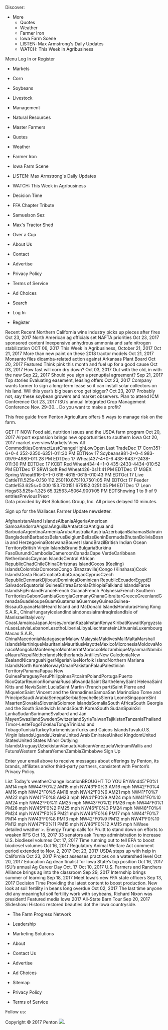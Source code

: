 Discover:

*   More
    *   Quotes
    *   Weather
    *   Farmer Iron
    *   Iowa Farm Scene
    *   LISTEN: Max Armstrong's Daily Updates
    *   WATCH: This Week in Agribusiness

Menu Log In or Register

*   Markets
*   Corn
*   Soybeans
*   Livestock
*   Management
*   Natural Resources
*   Master Farmers

*   Quotes
*   Weather
*   Farmer Iron
*   Iowa Farm Scene
*   LISTEN: Max Armstrong's Daily Updates
*   WATCH: This Week in Agribusiness

*   Decision Time
*   FFA Chapter Tribute
*   Samuelson Sez
*   Max's Tractor Shed
*   Over a Cup
*   About Us
*   Contact
*   Advertise
*   Privacy Policy
*   Terms of Service
*   Ad Choices

*   Search
*   Log In
*   Register

Recent Recent Northern California wine industry picks up pieces after fires Oct 23, 2017 North American ag officials set NAFTA priorities Oct 23, 2017 sponsored content Inexpensive anhydrous ammonia and safe nitrogen stabilization OCT 06, 2017 This Week in Agribusiness, October 21, 2017 Oct 21, 2017 More than new paint on these 2018 tractor models Oct 21, 2017 Monsanto files dicamba-related action against Arkansas Plant Board Oct 20, 2017 Featured Think pink this month and fuel up for a good cause Oct 03, 2017 How fast will corn dry down? Oct 03, 2017 Out with the old, in with the new Sep 22, 2017 Should you sign a prenuptial agreement? Sep 21, 2017 Top stories Evaluating easement, leasing offers Oct 23, 2017 Company wants farmer to sign a long-term lease so it can install solar collectors on his land. Will this year’s big bean crop get bigger? Oct 23, 2017 Probably not, say these soybean growers and market observers. Plan to attend ICM Conference Oct 23, 2017 ISU’s annual Integrated Crop Management Conference Nov. 29-30... Do you want to make a profit?

This free guide from Penton Agriculture offers 5 ways to manage risk on the farm.

GET IT NOW Food aid, nutrition issues and the USDA farm program Oct 20, 2017 Airport expansion brings new opportunities to southern Iowa Oct 20, 2017 market overviewMarkets:View All CommoditiesContractLastChangeHighLowOpen Last TradeDec 17 Corn351-6+0-4 352-2350-6351-011:30 PM EDTNov 17 Soybeans981-2+0-4 983-0979-4980-011:28 PM EDTDec 17 Wheat437-4+0-6 438-6437-2438-011:30 PM EDTDec 17 KCBT Red Wheat434-4+1-0 435-2433-4434-010:52 PM EDTDec 17 SRWI Soft Red Wheat426-0s11:41 PM EDTDec 17 MGEX Spring Wheat616-0+1-0 616-4615-0615-010:43 PM EDTOct 17 Live Cattle111.525s-0.150 112.250110.675110.7501:05 PM EDTOct 17 Feeder Cattle153.625s+0.000 153.700151.675152.0251:05 PM EDTDec 17 Lean Hogs63.525s-1.325 65.32563.45064.9001:05 PM EDTShowing 1 to 9 of 9 entriesPrevious1Next  
Data provided by iNet Solutions Group, Inc. All prices delayed 10 minutes.

Sign up for the Wallaces Farmer Update newsletter.

AfghanistanAland IslandsAlbaniaAlgeriaAmerican SamoaAndorraAngolaAnguillaAntarcticaAntigua and BarbudaArgentinaArmeniaArubaAustraliaAustriaAzerbaijanBahamasBahrainBangladeshBarbadosBelarusBelgiumBelizeBeninBermudaBhutanBoliviaBosnia and HerzegovinaBotswanaBouvet IslandBrazilBritish Indian Ocean TerritoryBritish Virgin IslandsBruneiBulgariaBurkina FasoBurundiCambodiaCameroonCanadaCape VerdeCaribbean NetherlandsCayman IslandsCentral African RepublicChadChileChinaChristmas IslandCocos (Keeling) IslandsColombiaComorosCongo (Brazzaville)Congo (Kinshasa)Cook IslandsCosta RicaCroatiaCubaCuraçaoCyprusCzech RepublicDenmarkDjiboutiDominicaDominican RepublicEcuadorEgyptEl SalvadorEquatorial GuineaEritreaEstoniaEthiopiaFalkland IslandsFaroe IslandsFijiFinlandFranceFrench GuianaFrench PolynesiaFrench Southern TerritoriesGabonGambiaGeorgiaGermanyGhanaGibraltarGreeceGreenlandGrenadaGuadeloupeGuamGuatemalaGuernseyGuineaGuinea-BissauGuyanaHaitiHeard Island and McDonald IslandsHondurasHong Kong S.A.R., ChinaHungaryIcelandIndiaIndonesiaIranIraqIrelandIsle of ManIsraelItalyIvory CoastJamaicaJapanJerseyJordanKazakhstanKenyaKiribatiKuwaitKyrgyzstanLaosLatviaLebanonLesothoLiberiaLibyaLiechtensteinLithuaniaLuxembourgMacao S.A.R., ChinaMacedoniaMadagascarMalawiMalaysiaMaldivesMaliMaltaMarshall IslandsMartiniqueMauritaniaMauritiusMayotteMexicoMicronesiaMoldovaMonacoMongoliaMontenegroMontserratMoroccoMozambiqueMyanmarNamibiaNauruNepalNetherlandsNetherlands AntillesNew CaledoniaNew ZealandNicaraguaNigerNigeriaNiueNorfolk IslandNorthern Mariana IslandsNorth KoreaNorwayOmanPakistanPalauPalestinian TerritoryPanamaPapua New GuineaParaguayPeruPhilippinesPitcairnPolandPortugalPuerto RicoQatarReunionRomaniaRussiaRwandaSaint BarthélemySaint HelenaSaint Kitts and NevisSaint LuciaSaint Martin (French part)Saint Pierre and MiquelonSaint Vincent and the GrenadinesSamoaSan MarinoSao Tome and PrincipeSaudi ArabiaSenegalSerbiaSeychellesSierra LeoneSingaporeSint MaartenSlovakiaSloveniaSolomon IslandsSomaliaSouth AfricaSouth Georgia and the South Sandwich IslandsSouth KoreaSouth SudanSpainSri LankaSudanSurinameSvalbard and Jan MayenSwazilandSwedenSwitzerlandSyriaTaiwanTajikistanTanzaniaThailandTimor-LesteTogoTokelauTongaTrinidad and TobagoTunisiaTurkeyTurkmenistanTurks and Caicos IslandsTuvaluU.S. Virgin IslandsUgandaUkraineUnited Arab EmiratesUnited KingdomUnited StatesUnited States Minor Outlying IslandsUruguayUzbekistanVanuatuVaticanVenezuelaVietnamWallis and FutunaWestern SaharaYemenZambiaZimbabwe Sign Up

Enter your email above to receive messages about offerings by Penton, its brands, affiliates and/or third-party partners, consistent with Penton’s Privacy Policy.

List Today's weatherChange locationBROUGHT TO YOU BYWind45°F0%1 AM14 mph NW44°F0%2 AM15 mph NW43°F0%3 AM16 mph NW42°F0%4 AM16 mph NW42°F0%5 AM18 mph NW42°F0%6 AM21 mph NW41°F0%7 AM22 mph NW41°F0%8 AM23 mph NW41°F0%9 AM24 mph NW41°F0%10 AM24 mph NW42°F0%11 AM25 mph NW43°F0%12 PM26 mph NW44°F0%1 PM26 mph NW45°F0%2 PM25 mph NW46°F0%3 PM24 mph NW48°F0%4 PM24 mph NW47°F0%5 PM21 mph NW46°F0%6 PM17 mph NW44°F0%7 PM14 mph NW43°F0%8 PM13 mph NW42°F0%9 PM12 mph NW41°F0%10 PM12 mph NW47°F0%11 PM15 mph NW46°F0%12 AM15 mph NWsee detailed weather >. Energy Trump calls for Pruitt to stand down on efforts to weaken RFS Oct 18, 2017 33 senators ask Trump administration to increase U.S. biodiesel volumes Oct 17, 2017 Time running out to tell EPA to boost biodiesel volumes Oct 16, 2017 Regulatory Animal Welfare Act comment period extended to Nov. 2, 2017 Oct 23, 2017 USDA steps up with help in California Oct 23, 2017 Project assesses practices on a watershed level Oct 20, 2017 Education Ag dean finalist for Iowa State’s top position Oct 16, 2017 ISU’s annual Ag Career Day Oct. 17 Oct 10, 2017 U.S. Farmers and Ranchers Alliance brings ag into the classroom Sep 29, 2017 Internship brings summer of learning Sep 18, 2017 Meet Iowa’s new FFA state officers Sep 13, 2017 Decision Time Providing the latest content to boost production. New look at soil fertility in beans long overdue Oct 02, 2017 The last time anyone did any meaningful soil fertility work with soybeans, Richard Nixon was president! Featured media Iowa 2017 All-State Barn Tour Sep 20, 2017 Slideshow: Historic restored beauties dot the Iowa countryside.

*   The Farm Progress Network
*   Leadership
*   Marketing Solutions
*   About
*   Contact Us

*   Advertise
*   Ad Choices
*   Sitemap
*   Privacy Policy
*   Terms of Service

Follow us:

Copyright © 2017 Penton <img src="https://api.b2c.com/api/noscript-315re7h65uhsyo963dv.gif">.